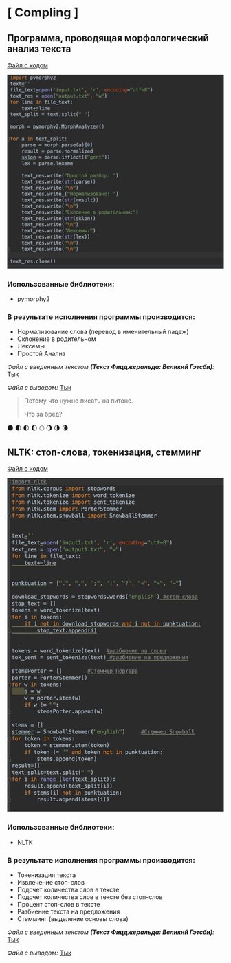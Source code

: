 # [ Compling ]

## Программа, проводящая морфологический анализ текста

[Файл с кодом](https://github.com/amaliyazar/compling/blob/master/7.py)

![Code](https://github.com/amaliyazar/compling/blob/master/code.png)
### Использованные библиотеки:
* pymorphy2

### В результате исполнения программы производится:
* Нормализование слова (перевод в именительный падеж)
* Склонение в родительном
* Лексемы
* Простой Анализ

_Файл с введенным текстом **(Текст Фицджеральда: Великий Гэтсби)**:_
[Тык](https://github.com/amaliyazar/compling/blob/master/input.txt)

_Файл с выводом:_
[Тык](https://github.com/amaliyazar/compling/blob/master/output.txt)

> Потому что нужно писать на питоне.
>
> Что за бред?

:new_moon:
:waxing_crescent_moon:
:first_quarter_moon:
:waxing_gibbous_moon:
:full_moon:
:waning_gibbous_moon:
:last_quarter_moon:
:waning_crescent_moon:

## NLTK: стоп-слова, токенизация, стемминг

[Файл с кодом](https://github.com/amaliyazar/compling/blob/master/stopwords.py)

![Code](https://github.com/amaliyazar/compling/blob/master/code1.png)

### Использованные библиотеки:
* NLTK

### В результате исполнения программы производится:
* Токенизация текста
* Извлечение стоп-слов
* Подсчет количества слов в тексте
* Подсчет количества слов в тексте без стоп-слов
* Процент стоп-слов в тексте
* Разбиение текста на предложения
* Стемминг (выделение основы слова)

_Файл с введенным текстом **(Текст Фицджеральда: Великий Гэтсби)**:_
[Тык](https://github.com/amaliyazar/compling/blob/master/input1.txt)

_Файл с выводом:_
[Тык](https://github.com/amaliyazar/compling/blob/master/output1.txt)

